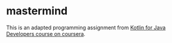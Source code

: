 # mastermind 

This is an adapted programming assignment from <a href="https://www.coursera.org/learn/kotlin-for-java-developers/home/welcome">Kotlin for Java Developers course on coursera</a>.
